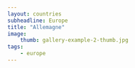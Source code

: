 ```yaml
---
layout: countries
subheadline: Europe
title: "Allemagne"
image:
    thumb: gallery-example-2-thumb.jpg
tags:
    - europe
---
```

